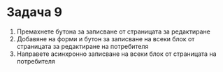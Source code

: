 # Задача 9

1. Премахнете бутона за записване от страницата за редактиране
2. Добавяне на форми и бутон за записване на всеки блок от страницата за редактиране на потребителя
3. Направете асинхронно записване на всеки блок от страницата на потребителя